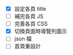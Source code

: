 -   [x] 設定各頁 title
-   [ ] 補完各頁 JS
-   [ ] 完善各頁 CSS
-   [x] 切換頁面時導覽列圖示
-   [ ] json 檔
-   [ ] 首頁重設計
